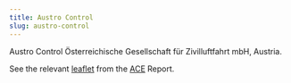 ```yaml
---
title: Austro Control
slug: austro-control
---
```


Austro Control Österreichische Gesellschaft für Zivilluftfahrt mbH, Austria.

See the relevant [leaflet][leaf] from the [ACE] Report.

[leaf]: /library/ace/ansp-factsheets/Austro%20Control.pdf "ACE Benchmarking Report Factsheet: Austro Control"

[ACE]: https://www.eurocontrol.int/sites/default/files/2022-06/eurocontrol-ace-2020-benchmarking-report.pdf "ACE 2020 Benchmarking Report"
